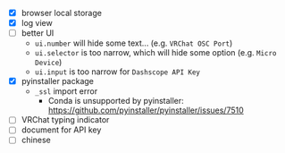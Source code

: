 * [x] browser local storage
* [x] log view
* [ ] better UI
	* `ui.number` will hide some text... (e.g. `VRChat OSC Port`)
	* `ui.selector` is too narrow, which will hide some option (e.g. `Micro Device`)
	* `ui.input` is too narrow for `Dashscope API Key`
* [x] pyinstaller package
	* `_ssl` import error
		* Conda is unsupported by pyinstaller: https://github.com/pyinstaller/pyinstaller/issues/7510	
* [ ] VRChat typing indicator
* [ ] document for API key
* [ ] chinese